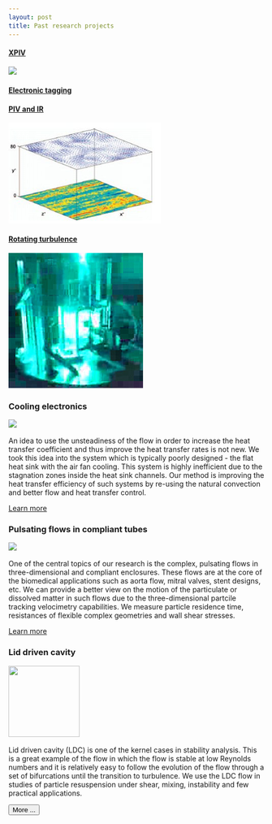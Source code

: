 ```yaml
---
layout: post
title: Past research projects
---
```



#### [XPIV](xpiv.html)
![](http://alexl.files.wordpress.com/2006/01/xpiv1.jpg)

#### [Electronic tagging](tagging.html)

#### [PIV and IR](pivir.html)
![](../images/piv_ir_image.jpg)

#### [Rotating turbulence](rotating.html)
![](../images/rotating.jpg)


### Cooling electronics


<img src = "{{ site.baseurl }}/images/cooling2.jpg" height = "300" class="fit img">

An idea to use the unsteadiness of the flow in order to increase the heat transfer coefficient and thus improve the heat transfer rates is not new. We took this idea into the system which is typically poorly designed - the flat heat sink with the air fan cooling. This system is highly inefficient due to the stagnation zones inside the heat sink channels. Our method is improving the heat transfer efficiency of such systems by re-using the natural convection and better flow and heat transfer control.

<a href="research/cooling.html" class="button alt small">Learn more</a>


### Pulsating flows in compliant tubes

<img src = "{{ site.baseurl }}/images/profiles_700_quiver.jpg" height="300" class="fit img">

One of the central topics of our research is the complex, pulsating flows in three-dimensional and compliant enclosures. These flows are at the core of the biomedical applications such as aorta flow, mitral valves, stent designs, etc. We can provide a better view on the motion of the particulate or dissolved matter in such flows due to the three-dimensional partcile tracking velocimetry capabilities. We measure particle residence time, resistances of flexible complex geometries and wall shear stresses.

<a href="research/pulsating.html" class="button alt small">Learn more</a>


### Lid driven cavity


<img src = "{{ site.baseurl }}/images/assembly_belt_large_aquarium.jpg" width = "140px" height="140px" class="img-circle">


<p>
	Lid driven cavity (LDC) is one of the kernel cases in stability analysis. This is a great example of the flow in which the flow is stable at low Reynolds numbers and it is relatively easy to follow the evolution of the flow through a set of bifurcations until the transition to turbulence. We use the LDC flow in studies of particle resuspension under shear, mixing, instability and few practical applications.

</p> <a href="cresearch/avity.html"> <button type="button" class="btn btn-info btn-sm">More ...</button></a> 

